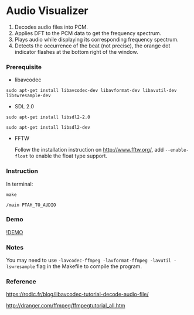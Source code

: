 # Audio Visualizer
1. Decodes audio files into PCM.
2. Applies DFT to the PCM data to get the frequency spectrum.
3. Plays audio while displaying its corresponding frequency spectrum.
4. Detects the occurrence of the beat (not precise), the orange dot indicator flashes at the bottom right of the window.

### Prerequisite
- libavcodec

```sudo apt-get install libavcodec-dev libavformat-dev libavutil-dev libswresample-dev```

- SDL 2.0

```sudo apt-get install libsdl2-2.0```

```sudo apt-get install libsdl2-dev```

- FFTW

  Follow the installation instruction on http://www.fftw.org/, add ``--enable-float``  to enable the float type support.

### Instruction
In terminal:

```make```

```/main PTAH_TO_AUDIO```

### Demo
[!DEMO](https://github.com/LyonLee190/audio_visualizer/blob/master/DEMO/demo.gif)

### Notes
You may need to use ```-lavcodec-ffmpeg -lavformat-ffmpeg -lavutil -lswresample``` flag in the Makefile to compile the program.

### Reference
https://rodic.fr/blog/libavcodec-tutorial-decode-audio-file/

http://dranger.com/ffmpeg/ffmpegtutorial_all.htm
